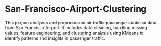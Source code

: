 # San-Francisco-Airport-Clustering
This project analyzes and preprocesses air traffic passenger statistics data from San Francisco Airport. It includes data cleaning, handling missing values, feature engineering, and clustering analysis using KMeans to identify patterns and insights in passenger traffic.
